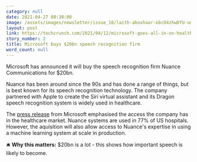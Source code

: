```yaml
---
category: null
date: 2021-04-27 08:30:00
image: /assets/images/newsletter/issue_18/laith-abushaar-obcO4zhwDfU-unsplash.jpeg
layout: post
link: https://techcrunch.com/2021/04/12/microsoft-goes-all-in-on-healthcare-with-19-7b-nuance-acquisition/
story_number: 2
title: Microsoft buys $20bn speech recognition firm
word_count: null
---
```


Microsoft has announced it will buy the speech recognition firm Nuance Communications for $20bn.

Nuance has been around since the 90s and has done a range of things, but is best known for its speech recognition technology. The company partnered with Apple to create the Siri virtual assistant and its Dragon speech recognition system is widely used in healthcare.

The [press release](https://news.microsoft.com/2021/04/12/microsoft-accelerates-industry-cloud-strategy-for-healthcare-with-the-acquisition-of-nuance/) from Microsoft emphasised the access the company has in the healthcare market. Nuance systems are used in 77% of US hospitals. However, the aquisition will also allow access to Nuance's expertise in using a machine learning system at scale in production.

🛎️ **Why this matters:**  $20bn is a lot - this shows how important speech is likely to become.